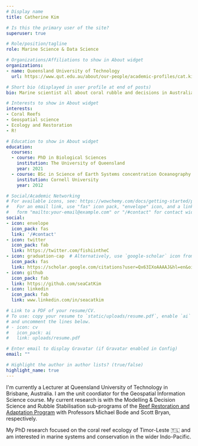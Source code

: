 ```yaml
---
# Display name
title: Catherine Kim

# Is this the primary user of the site?
superuser: true

# Role/position/tagline
role: Marine Science & Data Science

# Organizations/Affiliations to show in About widget
organizations:
- name: Queensland University of Technology
  url: https://www.qut.edu.au/about/our-people/academic-profiles/cat.kim 

# Short bio (displayed in user profile at end of posts)
bio: Marine scientist all about coral rubble and decisions in Australia's Reef Restoration and Adaptation Program. Also working in Timor-Leste and lover of R, baking, and knitting.

# Interests to show in About widget
interests:
- Coral Reefs
- Geospatial science
- Ecology and Restoration
- R!

# Education to show in About widget
education:
  courses:
  - course: PhD in Biological Sciences
    institution: The University of Queensland
    year: 2021
  - course: BSc in Science of Earth Systems concentration Oceanography
    institution: Cornell University
    year: 2012

# Social/Academic Networking
# For available icons, see: https://wowchemy.com/docs/getting-started/page-builder/#icons
#   For an email link, use "fas" icon pack, "envelope" icon, and a link in the
#   form "mailto:your-email@example.com" or "/#contact" for contact widget.
social:
- icon: envelope
  icon_pack: fas
  link: '/#contact'
- icon: twitter
  icon_pack: fab
  link: https://twitter.com/fishiintheC
- icon: graduation-cap  # Alternatively, use `google-scholar` icon from `ai` icon pack
  icon_pack: fas
  link: https://scholar.google.com/citations?user=Qx63IXoAAAAJ&hl=en&oi=sra
- icon: github
  icon_pack: fab
  link: https://github.com/seaCatKim
- icon: linkedin
  icon_pack: fab
  link: www.linkedin.com/in/seacatkim

# Link to a PDF of your resume/CV.
# To use: copy your resume to `static/uploads/resume.pdf`, enable `ai` icons in `params.toml`, 
# and uncomment the lines below.
# - icon: cv
#   icon_pack: ai
#   link: uploads/resume.pdf

# Enter email to display Gravatar (if Gravatar enabled in Config)
email: ""

# Highlight the author in author lists? (true/false)
highlight_name: true
---
```


I'm currently a Lecturer at Queensland University of Technology in Brisbane, Australia. I am the unit coordiator for the Geospatial Information Science course. My current research is with the Modelling & Decision Science and Rubble Stabilisation sub-programs of the [Reef Restoration and Adaptation Program](https://gbrrestoration.org/) with Professors Michael Bode and Scott Bryan, respectively.


My PhD research focused on the coral reef ecology of Timor-Leste 🇹🇱 and am interested in marine systems and conservation in the wider Indo-Pacific.
